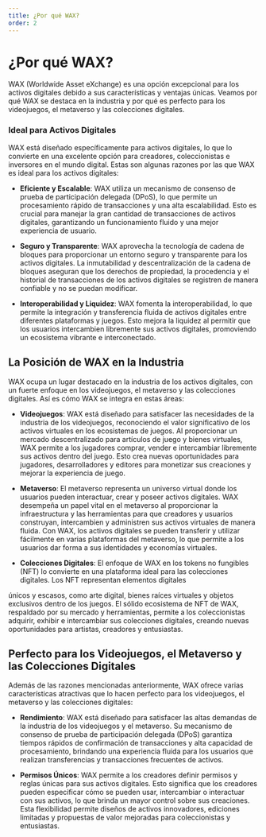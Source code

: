 ```yaml
---
title: ¿Por qué WAX?
order: 2
---
```


# ¿Por qué WAX?

WAX (Worldwide Asset eXchange) es una opción excepcional para los activos digitales debido a sus características y ventajas únicas. Veamos por qué WAX se destaca en la industria y por qué es perfecto para los videojuegos, el metaverso y las colecciones digitales.

### Ideal para Activos Digitales

WAX está diseñado específicamente para activos digitales, lo que lo convierte en una excelente opción para creadores, coleccionistas e inversores en el mundo digital. Estas son algunas razones por las que WAX es ideal para los activos digitales:

- **Eficiente y Escalable**: WAX utiliza un mecanismo de consenso de prueba de participación delegada (DPoS), lo que permite un procesamiento rápido de transacciones y una alta escalabilidad. Esto es crucial para manejar la gran cantidad de transacciones de activos digitales, garantizando un funcionamiento fluido y una mejor experiencia de usuario.

- **Seguro y Transparente**: WAX aprovecha la tecnología de cadena de bloques para proporcionar un entorno seguro y transparente para los activos digitales. La inmutabilidad y descentralización de la cadena de bloques aseguran que los derechos de propiedad, la procedencia y el historial de transacciones de los activos digitales se registren de manera confiable y no se puedan modificar.

- **Interoperabilidad y Liquidez**: WAX fomenta la interoperabilidad, lo que permite la integración y transferencia fluida de activos digitales entre diferentes plataformas y juegos. Esto mejora la liquidez al permitir que los usuarios intercambien libremente sus activos digitales, promoviendo un ecosistema vibrante e interconectado.

## La Posición de WAX en la Industria

WAX ocupa un lugar destacado en la industria de los activos digitales, con un fuerte enfoque en los videojuegos, el metaverso y las colecciones digitales. Así es cómo WAX se integra en estas áreas:

- **Videojuegos**: WAX está diseñado para satisfacer las necesidades de la industria de los videojuegos, reconociendo el valor significativo de los activos virtuales en los ecosistemas de juegos. Al proporcionar un mercado descentralizado para artículos de juego y bienes virtuales, WAX permite a los jugadores comprar, vender e intercambiar libremente sus activos dentro del juego. Esto crea nuevas oportunidades para jugadores, desarrolladores y editores para monetizar sus creaciones y mejorar la experiencia de juego.

- **Metaverso**: El metaverso representa un universo virtual donde los usuarios pueden interactuar, crear y poseer activos digitales. WAX desempeña un papel vital en el metaverso al proporcionar la infraestructura y las herramientas para que creadores y usuarios construyan, intercambien y administren sus activos virtuales de manera fluida. Con WAX, los activos digitales se pueden transferir y utilizar fácilmente en varias plataformas del metaverso, lo que permite a los usuarios dar forma a sus identidades y economías virtuales.

- **Colecciones Digitales**: El enfoque de WAX en los tokens no fungibles (NFT) lo convierte en una plataforma ideal para las colecciones digitales. Los NFT representan elementos digitales

únicos y escasos, como arte digital, bienes raíces virtuales y objetos exclusivos dentro de los juegos. El sólido ecosistema de NFT de WAX, respaldado por su mercado y herramientas, permite a los coleccionistas adquirir, exhibir e intercambiar sus colecciones digitales, creando nuevas oportunidades para artistas, creadores y entusiastas.

## Perfecto para los Videojuegos, el Metaverso y las Colecciones Digitales

Además de las razones mencionadas anteriormente, WAX ofrece varias características atractivas que lo hacen perfecto para los videojuegos, el metaverso y las colecciones digitales:

- **Rendimiento**: WAX está diseñado para satisfacer las altas demandas de la industria de los videojuegos y el metaverso. Su mecanismo de consenso de prueba de participación delegada (DPoS) garantiza tiempos rápidos de confirmación de transacciones y alta capacidad de procesamiento, brindando una experiencia fluida para los usuarios que realizan transferencias y transacciones frecuentes de activos.

- **Permisos Únicos**: WAX permite a los creadores definir permisos y reglas únicas para sus activos digitales. Esto significa que los creadores pueden especificar cómo se pueden usar, intercambiar o interactuar con sus activos, lo que brinda un mayor control sobre sus creaciones. Esta flexibilidad permite diseños de activos innovadores, ediciones limitadas y propuestas de valor mejoradas para coleccionistas y entusiastas.